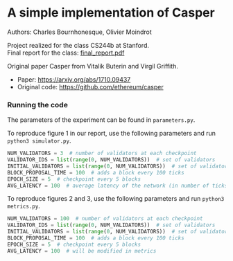 # A simple implementation of Casper
Authors: Charles Bournhonesque, Olivier Moindrot

Project realized for the class CS244b at Stanford.  
Final report for the class: [final_report.pdf](final_report.pdf)


Original paper Casper from Vitalik Buterin and Virgil Griffith.  
- Paper: https://arxiv.org/abs/1710.09437  
- Original code: https://github.com/ethereum/casper


### Running the code

The parameters of the experiment can be found in `parameters.py`.

To reproduce figure 1 in our report, use the following parameters and run `python3 simulator.py`.

```python
NUM_VALIDATORS = 3  # number of validators at each checkpoint
VALIDATOR_IDS = list(range(0, NUM_VALIDATORS))  # set of validators
INITIAL_VALIDATORS = list(range(0, NUM_VALIDATORS))  # set of validators for root
BLOCK_PROPOSAL_TIME = 100  # adds a block every 100 ticks
EPOCH_SIZE = 5  # checkpoint every 5 blocks
AVG_LATENCY = 100  # average latency of the network (in number of ticks)
```


To reproduce figures 2 and 3, use the following parameters and run `python3 metrics.py`.

```python
NUM_VALIDATORS = 100  # number of validators at each checkpoint
VALIDATOR_IDS = list(range(0, NUM_VALIDATORS))  # set of validators
INITIAL_VALIDATORS = list(range(0, NUM_VALIDATORS))  # set of validators for root
BLOCK_PROPOSAL_TIME = 100  # adds a block every 100 ticks
EPOCH_SIZE = 5  # checkpoint every 5 blocks
AVG_LATENCY = 100  # will be modified in metrics
```
